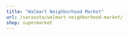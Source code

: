 ```yaml
---
title: "Walmart Neighborhood Market"
url: /sarasota/walmart-neighborhood-market/
shop: supermarket
---
```

